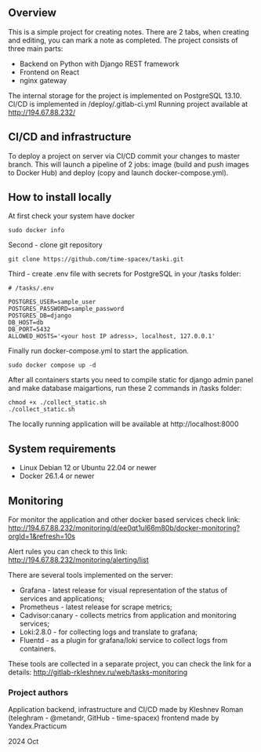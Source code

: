 ## Overview

This is a simple project for creating notes. There are 2 tabs, when creating and editing, you can mark a note as completed. The project consists of three main parts:

+ Backend on Python with Django REST framework
+ Frontend on React
+ nginx gateway

The internal storage for the project is implemented on PostgreSQL 13.10.
CI/CD is implemented in /deploy/.gitlab-ci.yml
Running project available at http://194.67.88.232/

## CI/CD and infrastructure

To deploy a project on server via CI/CD commit your changes to master branch. This will launch a pipeline of 2 jobs: image (build and push images to Docker Hub) and deploy (copy and launch docker-compose.yml).

## How to install locally

At first check your system have docker
```
sudo docker info
```
Second - clone git repository
```
git clone https://github.com/time-spacex/taski.git
```
Third - create .env file with secrets for PostgreSQL in your /tasks folder:
```
# /tasks/.env

POSTGRES_USER=sample_user
POSTGRES_PASSWORD=sample_password
POSTGRES_DB=django
DB_HOST=db
DB_PORT=5432
ALLOWED_HOSTS='<your host IP adress>, localhost, 127.0.0.1'
```
Finally run docker-compose.yml to start the application.
```
sudo docker compose up -d
```
After all containers starts you need to compile static for django admin panel and make database maigartions, run these 2 commands in /tasks folder:
```
chmod +x ./collect_static.sh
./collect_static.sh
```
The locally running application will be available at http://localhost:8000

## System requirements

+ Linux Debian 12 or Ubuntu 22.04 or newer
+ Docker 26.1.4 or newer

## Monitoring

For monitor the application and other docker based services check link:
http://194.67.88.232/monitoring/d/ee0qt1ul66m80b/docker-monitoring?orgId=1&refresh=10s

Alert rules you can check to this link:
http://194.67.88.232/monitoring/alerting/list

There are several tools implemented on the server:

+ Grafana - latest release for visual representation of the status of services and applications;
+ Prometheus - latest release for scrape metrics;
+ Cadvisor:canary - collects metrics from application and monitoring services;
+ Loki:2.8.0 - for collecting logs and translate to grafana;
+ Fluentd - as a plugin for grafana/loki service to collect logs from containers.

These tools are collected in a separate project, you can check the link for a details: http://gitlab-rkleshnev.ru/web/tasks-monitoring

### Project authors

Application backend, infrastructure and CI/CD made by Kleshnev Roman (teleghram - @metandr, GitHub - time-spacex)
frontend made by Yandex.Practicum

2024 Oct